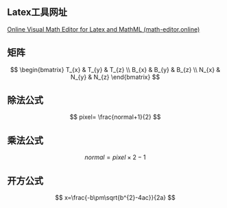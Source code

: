 ## Latex工具网址

[Online Visual Math Editor for Latex and MathML (math-editor.online)](https://math-editor.online/)

## 矩阵

$$
\begin{bmatrix}
	T_{x} & T_{y} & T_{z} \\
	B_{x} & B_{y} & B_{z} \\
	N_{x} & N_{y} & N_{z}
\end{bmatrix}
$$

## 除法公式

$$
pixel= \frac{normal+1}{2}
$$

## 乘法公式

$$
normal = pixel\times 2-1
$$

## 开方公式

$$
x=\frac{-b\pm\sqrt{b^{2}-4ac}}{2a}
$$

